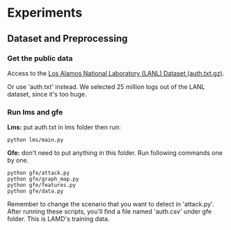# Experiments
## Dataset and Preprocessing
### Get the public data
Access to the [Los Alamos National Laboratory (LANL) Dataset (auth.txt.gz)](https://csr.lanl.gov/data/cyber1/).

Or use 'auth.txt' instead. We selected 25 million logs out of the LANL dataset, since it's too huge.

### Run lms and gfe
**Lms:**
put auth.txt in lms folder then run:

    python lms/main.py

**Gfe:**
don't need to put anything in this folder. Run following commands one by one.

    python gfe/attack.py
    python gfe/graph_map.py
    python gfe/features.py
    python gfe/data.py

Remember to change the scenario that you want to detect in 'attack.py'.
After running these scripts, you'll find a file named 'auth.csv' under gfe folder. This is LAMD's training data. 
